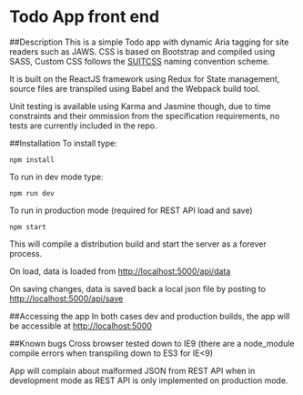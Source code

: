 # Todo App front end

##Description
This is a simple Todo app with dynamic Aria tagging for site readers such as JAWS. CSS is based on Bootstrap and compiled using SASS, Custom CSS follows the [SUITCSS](https://github.com/suitcss/suit/blob/master/doc/naming-conventions.md) naming convention scheme.

It is built on the ReactJS framework using Redux for State management, source files are transpiled using Babel and the Webpack build tool.

Unit testing is available using Karma and Jasmine though, due to time constraints and their ommission from the specification requirements, no tests are currently included in the repo.

##Installation
To install type:
```
npm install
```

To run in dev mode type:
```
npm run dev
```

To run in production mode (required for REST API load and save)
```
npm start
```
This will compile a distribution build and start the server as a forever process.
 
On load, data is loaded from <http://localhost:5000/api/data>

On saving changes, data is saved back a local json file by posting to <http://localhost:5000/api/save>
 
 
##Accessing the app
In both cases dev and production builds, the app will be accessible at <http://localhost:5000>

##Known bugs
Cross browser tested down to IE9 (there are a node_module compile errors when transpiling down to ES3 for IE<9)  

App will complain about malformed JSON from REST API when in development mode as REST API is only implemented on production mode.
